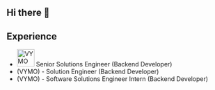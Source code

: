 ## Hi there 👋

## Experience
- <img src="https://play-lh.googleusercontent.com/1YKhbojwSuVb4EmDOGl1oezhqRaPbx2CPbNaUkAXUmYWKRdJALLWARL8eOEDiKdPgMI=w480-h960-rw" alt="VYMO" width="40" height="40"> Senior Solutions Engineer (Backend Developer)
- (VYMO) - Solution Engineer (Backend Developer)
- (VYMO) - Software Solutions Engineer Intern (Backend Developer) 

